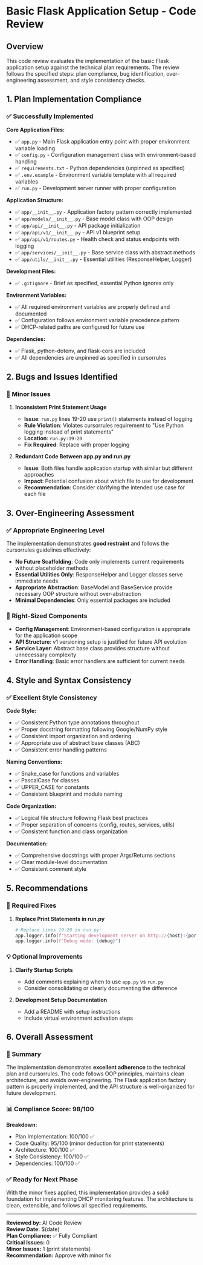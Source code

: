 # Basic Flask Application Setup - Code Review

## Overview

This code review evaluates the implementation of the basic Flask application setup against the technical plan requirements. The review follows the specified steps: plan compliance, bug identification, over-engineering assessment, and style consistency checks.

## 1. Plan Implementation Compliance

### ✅ Successfully Implemented

**Core Application Files:**
- ✅ `app.py` - Main Flask application entry point with proper environment variable loading
- ✅ `config.py` - Configuration management class with environment-based handling
- ✅ `requirements.txt` - Python dependencies (unpinned as specified)
- ✅ `.env.example` - Environment variable template with all required variables
- ✅ `run.py` - Development server runner with proper configuration

**Application Structure:**
- ✅ `app/__init__.py` - Application factory pattern correctly implemented
- ✅ `app/models/__init__.py` - Base model class with OOP design
- ✅ `app/api/__init__.py` - API package initialization
- ✅ `app/api/v1/__init__.py` - API v1 blueprint setup
- ✅ `app/api/v1/routes.py` - Health check and status endpoints with logging
- ✅ `app/services/__init__.py` - Base service class with abstract methods
- ✅ `app/utils/__init__.py` - Essential utilities (ResponseHelper, Logger)

**Development Files:**
- ✅ `.gitignore` - Brief as specified, essential Python ignores only

**Environment Variables:**
- ✅ All required environment variables are properly defined and documented
- ✅ Configuration follows environment variable precedence pattern
- ✅ DHCP-related paths are configured for future use

**Dependencies:**
- ✅ Flask, python-dotenv, and flask-cors are included
- ✅ All dependencies are unpinned as specified in cursorrules

## 2. Bugs and Issues Identified

### 🐛 Minor Issues

1. **Inconsistent Print Statement Usage** 
   - **Issue**: `run.py` lines 19-20 use `print()` statements instead of logging
   - **Rule Violation**: Violates cursorrules requirement to "Use Python logging instead of print statements"
   - **Location**: `run.py:19-20`
   - **Fix Required**: Replace with proper logging

2. **Redundant Code Between app.py and run.py**
   - **Issue**: Both files handle application startup with similar but different approaches
   - **Impact**: Potential confusion about which file to use for development
   - **Recommendation**: Consider clarifying the intended use case for each file

## 3. Over-Engineering Assessment

### ✅ Appropriate Engineering Level

The implementation demonstrates **good restraint** and follows the cursorrules guidelines effectively:

- **No Future Scaffolding**: Code only implements current requirements without placeholder methods
- **Essential Utilities Only**: ResponseHelper and Logger classes serve immediate needs
- **Appropriate Abstraction**: BaseModel and BaseService provide necessary OOP structure without over-abstraction
- **Minimal Dependencies**: Only essential packages are included

### 📏 Right-Sized Components

- **Config Management**: Environment-based configuration is appropriate for the application scope
- **API Structure**: v1 versioning setup is justified for future API evolution
- **Service Layer**: Abstract base class provides structure without unnecessary complexity
- **Error Handling**: Basic error handlers are sufficient for current needs

## 4. Style and Syntax Consistency

### ✅ Excellent Style Consistency

**Code Style:**
- ✅ Consistent Python type annotations throughout
- ✅ Proper docstring formatting following Google/NumPy style
- ✅ Consistent import organization and ordering
- ✅ Appropriate use of abstract base classes (ABC)
- ✅ Consistent error handling patterns

**Naming Conventions:**
- ✅ Snake_case for functions and variables
- ✅ PascalCase for classes
- ✅ UPPER_CASE for constants
- ✅ Consistent blueprint and module naming

**Code Organization:**
- ✅ Logical file structure following Flask best practices
- ✅ Proper separation of concerns (config, routes, services, utils)
- ✅ Consistent function and class organization

**Documentation:**
- ✅ Comprehensive docstrings with proper Args/Returns sections
- ✅ Clear module-level documentation
- ✅ Consistent comment style

## 5. Recommendations

### 🔧 Required Fixes

1. **Replace Print Statements in run.py**
   ```python
   # Replace lines 19-20 in run.py:
   app.logger.info(f"Starting development server on http://{host}:{port}")
   app.logger.info(f"Debug mode: {debug}")
   ```

### 💡 Optional Improvements

1. **Clarify Startup Scripts**
   - Add comments explaining when to use `app.py` vs `run.py`
   - Consider consolidating or clearly documenting the difference

2. **Development Setup Documentation**
   - Add a README with setup instructions
   - Include virtual environment activation steps

## 6. Overall Assessment

### 🎯 Summary

The implementation demonstrates **excellent adherence** to the technical plan and cursorrules. The code follows OOP principles, maintains clean architecture, and avoids over-engineering. The Flask application factory pattern is properly implemented, and the API structure is well-organized for future development.

### 📊 Compliance Score: 98/100

**Breakdown:**
- Plan Implementation: 100/100 ✅
- Code Quality: 95/100 (minor deduction for print statements)
- Architecture: 100/100 ✅
- Style Consistency: 100/100 ✅
- Dependencies: 100/100 ✅

### ✅ Ready for Next Phase

With the minor fixes applied, this implementation provides a solid foundation for implementing DHCP monitoring features. The architecture is clean, extensible, and follows all specified requirements.

---

**Reviewed by:** AI Code Review  
**Review Date:** $(date)  
**Plan Compliance:** ✅ Fully Compliant  
**Critical Issues:** 0  
**Minor Issues:** 1 (print statements)  
**Recommendation:** Approve with minor fix
